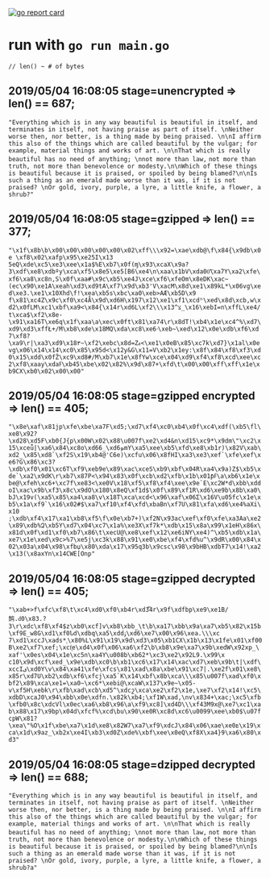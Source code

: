 [![go report card](https://goreportcard.com/badge/github.com/coip/bitlogistics)](https://goreportcard.com/report/github.com/coip/bitlogistics)


# run with `go run main.go`
```// len() ~ # of bytes```
## 2019/05/04 16:08:05 stage=**unencrypted** => len() == **687**;

`"Everything which is in any way beautiful is beautiful in itself, and terminates in itself, not having praise as part of itself. \nNeither worse then, nor better, is a thing made by being praised. \n\nI affirm this also of the things which are called beautiful by the vulgar; for example, material things and works of art. \n\nThat which is really beautiful has no need of anything; \nnot more than law,`
`not more than truth, not more than benevolence or modesty.\n\nWhich of these things is beautiful because it is praised, or spoiled by being blamed?\n\nIs such a thing as an emerald made worse than it was, if it is not praised? \nOr gold, ivory, purple, a lyre, a little knife, a flower, a shrub?"`

## 2019/05/04 16:08:05 stage=**gzipped** => len() == **377**;

`"\x1f\x8b\b\x00\x00\x00\x00\x00\x02\xff\\\x92=\xae\xdb@\f\x84{\x9db\x0e \xf8\x02\xafp\x95\xe25I\x13 5eQ\xde\xc5\xe3\xee\x1a$%E\xb7\x0f(ɱ\x93\xcaX\x9a?3\xdf\xe8\xdbºy\xca\xf5\x8e5\xe5[B6\xe4\n\xaa\x1bV\xda00͞\xa7Y\xa2\xfe\xf6\xa8\xc8n,S\x0f\xaa#\x9c\xb5\xe4J\xce\xf6\xfeOm\x8eDK\xac~(ec\x90\xe1A\xeah\xd3\xd9tA\xf7\x9d\xb3'V\xacM\x8d\xe1\x89kL*\x06vg\xed\xe3.\xe1\x10Xhd\f!\xea\xb5s\xbc\xa0\xeb>AӔ\xb5D\x9`
`f\x81\xc4Z\x9c\xf0\xc4Ǡ\x9d\xd6H\x197\x12\xe1\xf1\xcdʰ\xed\x8d\xcb,w\xd2\x0fLM\xc1\xbf\xa9<\x84{\x14r\xd6L\xf2\\\x13^צ_\x16\xebI=n\xffL\xe4/t\xca$\xf2\x8e-\x91\xa16T\xe6q\x1f\xaa\a\xec\x0ft\x81\xa74\r\x8dT!\xb4\x1e\xc4^%\xd7\xd9\xd3\xffŁ+/M\xb8\xde\x18MQ\xda\xc8\xe6ۥ\xeb~\xed\x12\x0e\xdb\xf6\xd7\xf8?\xa9\r|\xa3\xd9\x18٣~\xf2\xebc\x8d=Zޱ<\xe1\x0eB\x85\xc7k\xd7}\x1al\x0evg\x06\x14\x14\xc0\x85\x95d<\x12y&G\x11=V\xb2\x1ey:\x8f\x84\xf8\xf3\xd0\x15\xdd\x0fŽ\xc9\xd8#/M\xb7\x1e\x8fYw\xce\x04\xd9\xf4\xf8\xcd\xee\xc2\xf8\xaay\xdaߓ\xb45\xbe\x02\x82%\x9d\x87+\xfd\t\x00\x00\xff\xff\x1e\xb9CX\xb0\x02\x00\x00"`

## 2019/05/04 16:08:05 stage=**gzipped encrypted** => len() == **405**;

```"\x8e\xaf\x81jp\xfe\xbe\xa7F\xd5;\xd7\xf4\xc0\xb4\x0f\xc4\xdf(\xb5\fl\xe8\x92?\xd28\xd5F\xb0{J{p\x00W\x02\x88\u007f\xe2\xd4&n\xd15\xc9*\x9dm\"\xc2\x15\xceǚ|\xa6\x84\xc8o\xd66_\xd6ܤmY\xa5\xee\xb5\xfd\xe8\xb1r)\x82V\xab\xd2_\x85\xd8`\xf2S\x19\xb4@'C6e)\xcfu\x06\x8fHI\xa3\xe3\xef`\xfe\xef\xe6?G\x86\xc3?\xdb\xf0\x01\xc6T\xf9\xeb9e\x89\xac\xceS\xb9\xbf\x04R\xa4\x9a)Z$\xb5\xde`\xa2\x9dK\r\xb7\x87P<\x94\x83\x0f\xcb\xd2\xfb\x1b\x01ƥߓ\a\xb6\x1e\xbe@\xfeh\xc6+\xc7f\xe83<\xe0V\x18\xf5\xf8\xf4\xee\x9e`E\xc2W*d\xbb\xddoI\xac\x9b\xf3\x8c\x9dO\x180\x8eQ\xf1d$\x0f\x89\xf1R\xd6\xe9b\x8b\xa0\bJ\x19v(\xa5\x85\xa4\xa8\v\x18T\xca\xcd<\x96\xaf\x06Ʃ\x16V\u05fc\x1e\xb5\x1a\xf9`\x16\x02#$\xa7\xf10\xf4\xfd\xbaBn\xf7U\x81\xfa\xd6\xe4%aXi\x10 ;\xdb\xf4\x17\xa1\xb8\xf5\f\x0e\xb7+)\xf2N\x93ac\xef\xf0\xfe\xa3Aa\xe2\x89\xdb%Զ\xb5Y\xd7\x04\xc7\x1a%\xe3X\xf7k*\xdb\x15\x8a\x99\x1eH\x86x\x81d\x0f\xd1\xf0\xb7\x86\t\xecU@\xe8\xef\x12\xe6iNY\xe4)^\xb5\xdb\x1a\xe7\x1e\xed\x9c>%7\xe5j\xc3k\x88\x91\xe0\xbe\xf4\xfd%u^\x9dR\x00\x84\x02\x03a\x04\x98\xfbџ\x80\xda\x17\x95q3b\x9csc\x98\x9bHB\xdbŦ7\x14!\xa2\x13(\x8aхYn\x14CWE[Onp"```


## 2019/05/04 16:08:05 stage=**gzipped decrypted** => len() == **405**;

`"\xab+>f\xfc\xf8\t\xc4\xd0\xf0\xb4r\xd3֟4r\x9f\xdfbp\xe9\xe1B/鹄.ԁ0\x83.?3\r\xdc\xf8\xf4$z\xb0\xcf]v\xb8\xbb_\t\b\xa17\xbb\x9a\xa7\xb5\x82\x15b\xf9E_w8G\xd1\xf0Նd\xdbq\xa5\xddۊ\xd6\xe7\x00\x96\xea.\\\xc`
`7\xd1\xccJ\xads*܄\x80%L\x91\x19\x9d\xd3\x05\xb1CX\x1b\x13\x1fe\x01\xf00B\xe2\xf7\xef;\xcf͉e\xd4\x0f\x06\xa6\xf2\b\xb8\x9e\xa7\x9b\xedW\x92xp̲\xaf'\x0es\x04\x1e\xc5n\xa4Y\u008b\xb62*\xc3\xe2\x92L9.\x99\x`
```c10\x9d\xcf\xed_\x9e\xdb\xc0\b\xb1\xc6\x17\x14\xac\xd7\xeb\x9b\t|\xdf\xccIی\xd0Y\v\x84\xa41\xfe\xfcs\x81\xad\x8a\xbe\x91\xc7|.\xe2f\x01\xe8\x85r\xd7U\xb2\xdb\xf6\xfcj\xa5`K\x14\xbf\x8b\xca\\\x85\u007f\xad\xf0\xbf2\x89\xca\xe1=\xa0~\xc6*\xebi@\xcaW\x137\x9e~\x05-v\xf5H\xebk\r\xfb\xad\xcb\xd5^\xdcշ\xca\xe2\xf2\x1e,\xe7\xf2\x14!\xc5\xdbD\xcaJ0\x94\xbb\x0e\xdfn.\x82k\xb4;\xf1W\xad,\nv\x834+\xac;\xc5\xfb\xfb0\x8c\xdcVl\x0ec\xa6\xb8\x96\a\xf9\xc8]\xd4D\\\xf43M9x@\xe7\xc1\xab\x88\x17\x9bp\x04d\xfcf%\xcd\bu\x90\xe0R\xc8d\xc6\u0099\xee\xb0$\u07fcpW\x81?\xea\"%O\x1f\xbe\xa7\x1d\xe8\x82W7\xa7\xf9\xdcJ\x84\x06\xae\xe0ܧ\x19\xca\x1d\x9az_\xb2x\xe4I\xb3\xd0Z\xde%\xbf\xee\x0eQ\xf8Х\xa4}9\xa6\x80\xd3"```

## 2019/05/04 16:08:05 stage=**dzipped decrypted** => len() == **688**;

`"Everything which is in any way beautiful is beautiful in itself, and terminates in itself, not having praise as part of itself. \nNeither worse then, nor better, is a thing made by being praised. \n\nI affirm this also of the things which are called beautiful by the vulgar; for example, material things and works of art. \n\nThat which is really beautiful has no need of anything; \nnot more than law,`
`not more than truth, not more than benevolence or modesty.\n\nWhich of these things is beautiful because it is praised, or spoiled by being blamed?\n\nIs such a thing as an emerald made worse than it was, if it is not praised? \nOr gold, ivory, purple, a lyre, a little knife, a flower, a shrub?a"`